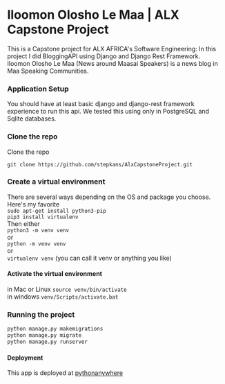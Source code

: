 # Iloomon Olosho Le Maa | ALX Capstone Project

This is a Capstone project for ALX AFRICA's Software Engineering:
In this project I did BloggingAPI using Django and Django Rest Framework.
Iloomon Olosho Le Maa (News around Maasai Speakers) is a news blog in Maa Speaking 
Communities.

### Application Setup

You should have at least basic django and django-rest framework experience to run this api. 
We tested this using only in PostgreSQL and Sqlite databases.

### Clone the repo
Clone the  repo

`git clone https://github.com/stepkans/AlxCapstoneProject.git`  

### Create a virtual environment

There are several ways depending on the OS and package you choose. Here's my favorite  
`sudo apt-get install python3-pip`  
`pip3 install virtualenv`  
Then either  
`python3 -m venv venv`  
or  
`python -m venv venv`  
or  
`virtualenv venv` (you can call it venv or anything you like)

#### Activate the virtual environment  

in Mac or Linux
`source venv/bin/activate`  
in windows
`venv/Scripts/activate.bat`  

### Running the project
```python
python manage.py makemigrations
python manage.py migrate
python manage.py runserver
```

#### Deployment 
This app is deployed at [pythonanywhere](https://iloomonlemaa.pythonanywhere.com/)
